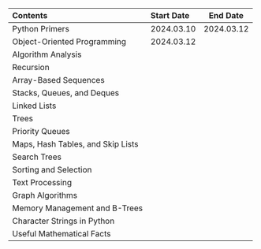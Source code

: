 

| Contents                          | Start Date | End Date |
|:--------------------------------- |:---------- | -------- |
| Python Primers                    | 2024.03.10 |2024.03.12|
| Object-Oriented Programming       | 2024.03.12 |          |
| Algorithm Analysis                |            |          |
| Recursion                         |            |          |
| Array-Based Sequences             |            |          |
| Stacks, Queues, and Deques        |            |          |
| Linked Lists                      |            |          |
| Trees                             |            |          |
| Priority Queues                   |            |          |
| Maps, Hash Tables, and Skip Lists |            |          |
| Search Trees                      |            |          |
| Sorting and Selection             |            |          |
| Text Processing                   |            |          |
| Graph Algorithms                  |            |          |
| Memory Management and B-Trees     |            |          |
| Character Strings in Python       |            |          |
| Useful Mathematical Facts         |            |          |
